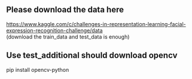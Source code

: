 ## Please download the data here  
https://www.kaggle.com/c/challenges-in-representation-learning-facial-expression-recognition-challenge/data  
(download the train_data and test_data is enough)
## Use test_additional should download opencv
pip install opencv-python

